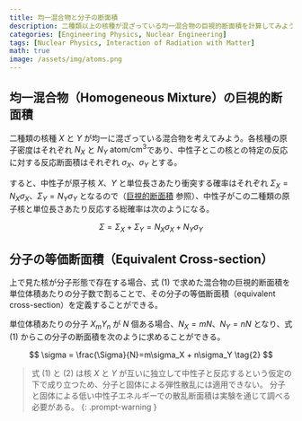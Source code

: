 ```yaml
---
title: 均一混合物と分子の断面積
description: 二種類以上の核種が混ざっている均一混合物の巨視的断面積を計算してみよう。
categories: [Engineering Physics, Nuclear Engineering]
tags: [Nuclear Physics, Interaction of Radiation with Matter]
math: true
image: /assets/img/atoms.png
---
```

## 均一混合物（Homogeneous Mixture）の巨視的断面積
二種類の核種 $X$ と $Y$ が均一に混ざっている混合物を考えてみよう。各核種の原子密度はそれぞれ $N_X$ と $N_Y$ $\text{atom/cm}^3$であり、中性子とこの核との特定の反応に対する反応断面積はそれぞれ $\sigma_X$、$\sigma_Y$ とする。

すると、中性子が原子核 $X$、$Y$ と単位長さあたり衝突する確率はそれぞれ $\Sigma_X=N_X\sigma_X$、$\Sigma_Y=N_Y\sigma_Y$ となるので（[巨視的断面積](/posts/Neutron-Interactions-and-Cross-sections/#巨視的断面積macroscopic-cross-section) 参照）、中性子がこの二種類の原子核と単位長さあたり反応する総確率は次のようになる。

$$ \Sigma = \Sigma_X + \Sigma_Y = N_X\sigma_X + N_Y\sigma_Y \tag{1}$$

## 分子の等価断面積（Equivalent Cross-section）
上で見た核が分子形態で存在する場合、式 (1) で求めた混合物の巨視的断面積を単位体積あたりの分子数で割ることで、その分子の等価断面積（equivalent cross-section）を定義することができる。

単位体積あたりの分子 $X_mY_n$ が $N$ 個ある場合、$N_X=mN$、$N_Y=nN$ となり、式 (1) からこの分子の断面積を次のように求めることができる。

$$ \sigma = \frac{\Sigma}{N}=m\sigma_X + n\sigma_Y \tag{2} $$

> 式 (1) と (2) は核 $X$ と $Y$ が互いに独立して中性子と反応するという仮定の下で成り立つため、分子と固体による弾性散乱には適用できない。
> 分子と固体による低い中性子エネルギーでの散乱断面積は実験を通じて調べる必要がある。
{: .prompt-warning }
